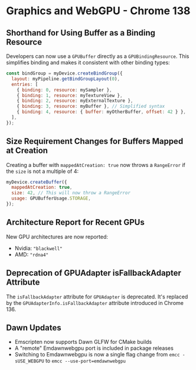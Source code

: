 # Graphics and WebGPU - Chrome 138



## Shorthand for Using Buffer as a Binding Resource

Developers can now use a `GPUBuffer` directly as a `GPUBindingResource`. This simplifies binding and makes it consistent with other binding types:

```javascript
const bindGroup = myDevice.createBindGroup({
  layout: myPipeline.getBindGroupLayout(0),
  entries: [
    { binding: 0, resource: mySampler },
    { binding: 1, resource: myTextureView },
    { binding: 2, resource: myExternalTexture },
    { binding: 3, resource: myBuffer }, // Simplified syntax
    { binding: 4, resource: { buffer: myOtherBuffer, offset: 42 } },
  ],
});
```


## Size Requirement Changes for Buffers Mapped at Creation

Creating a buffer with `mappedAtCreation: true` now throws a `RangeError` if the `size` is not a multiple of 4:

```javascript
myDevice.createBuffer({
  mappedAtCreation: true,
  size: 42, // This will now throw a RangeError
  usage: GPUBufferUsage.STORAGE,
});
```


## Architecture Report for Recent GPUs

New GPU architectures are now reported:
- Nvidia: `"blackwell"`
- AMD: `"rdna4"`


## Deprecation of GPUAdapter isFallbackAdapter Attribute

The `isFallbackAdapter` attribute for `GPUAdapter` is deprecated. It's replaced by the `GPUAdapterInfo.isFallbackAdapter` attribute introduced in Chrome 136.


## Dawn Updates

- Emscripten now supports Dawn GLFW for CMake builds
- A "remote" Emdawnwebgpu port is included in package releases
- Switching to Emdawnwebgpu is now a single flag change from `emcc -sUSE_WEBGPU` to `emcc --use-port=emdawnwebgpu`